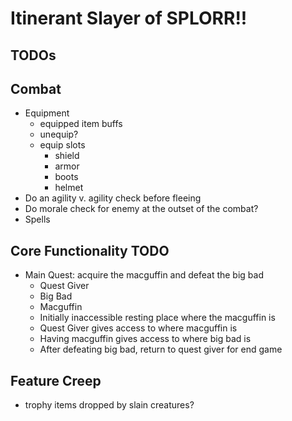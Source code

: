 ﻿# Itinerant Slayer of SPLORR!!

## TODOs

## Combat

* Equipment
    * equipped item buffs
    * unequip?
    * equip slots
        * shield
        * armor
        * boots
        * helmet
* Do an agility v. agility check before fleeing
* Do morale check for enemy at the outset of the combat?
* Spells

## Core Functionality TODO

* Main Quest: acquire the macguffin and defeat the big bad
    * Quest Giver
    * Big Bad
    * Macguffin
    * Initially inaccessible resting place where the macguffin is
    * Quest Giver gives access to where macguffin is
    * Having macguffin gives access to where big bad is
    * After defeating big bad, return to quest giver for end game

## Feature Creep

* trophy items dropped by slain creatures? 



